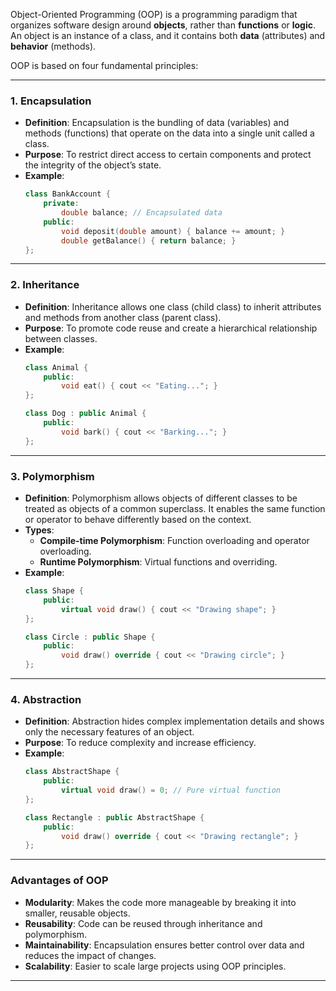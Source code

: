 Object-Oriented Programming (OOP) is a programming paradigm that organizes software design around **objects**, rather than **functions** or **logic**. An object is an instance of a class, and it contains both **data** (attributes) and **behavior** (methods).  

OOP is based on four fundamental principles:  

---

### **1. Encapsulation**
   - **Definition**: Encapsulation is the bundling of data (variables) and methods (functions) that operate on the data into a single unit called a class.
   - **Purpose**: To restrict direct access to certain components and protect the integrity of the object’s state.
   - **Example**: 
     ```cpp
     class BankAccount {
         private:
             double balance; // Encapsulated data
         public:
             void deposit(double amount) { balance += amount; }
             double getBalance() { return balance; }
     };
     ```

---

### **2. Inheritance**
   - **Definition**: Inheritance allows one class (child class) to inherit attributes and methods from another class (parent class).
   - **Purpose**: To promote code reuse and create a hierarchical relationship between classes.
   - **Example**:
     ```cpp
     class Animal {
         public:
             void eat() { cout << "Eating..."; }
     };

     class Dog : public Animal {
         public:
             void bark() { cout << "Barking..."; }
     };
     ```

---

### **3. Polymorphism**
   - **Definition**: Polymorphism allows objects of different classes to be treated as objects of a common superclass. It enables the same function or operator to behave differently based on the context.
   - **Types**:
     - **Compile-time Polymorphism**: Function overloading and operator overloading.
     - **Runtime Polymorphism**: Virtual functions and overriding.
   - **Example**:
     ```cpp
     class Shape {
         public:
             virtual void draw() { cout << "Drawing shape"; }
     };

     class Circle : public Shape {
         public:
             void draw() override { cout << "Drawing circle"; }
     };
     ```

---

### **4. Abstraction**
   - **Definition**: Abstraction hides complex implementation details and shows only the necessary features of an object.
   - **Purpose**: To reduce complexity and increase efficiency.
   - **Example**:
     ```cpp
     class AbstractShape {
         public:
             virtual void draw() = 0; // Pure virtual function
     };

     class Rectangle : public AbstractShape {
         public:
             void draw() override { cout << "Drawing rectangle"; }
     };
     ```

---

### **Advantages of OOP**
   - **Modularity**: Makes the code more manageable by breaking it into smaller, reusable objects.
   - **Reusability**: Code can be reused through inheritance and polymorphism.
   - **Maintainability**: Encapsulation ensures better control over data and reduces the impact of changes.
   - **Scalability**: Easier to scale large projects using OOP principles.

---
